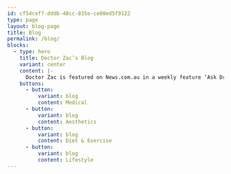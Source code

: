 ```yaml
---
id: cf54cef7-dddb-48cc-835e-ce80ed5f9122
type: page
layout: blog-page
title: Blog
permalink: /blog/
blocks:
  - type: hero
    title: Doctor Zac’s Blog
    variant: center
    content: |-
      Doctor Zac is featured on News.com.au in a weekly feature ‘Ask Dr. Zac’
    buttons:
      - button:
          variant: blog
          content: Medical
      - button:
          variant: blog
          content: Aesthetics
      - button:
          variant: blog
          content: Diet & Exercise
      - button:
          variant: blog
          content: Lifestyle
---
```

